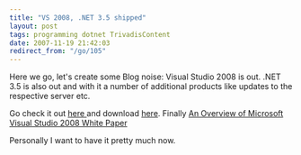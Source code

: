 ```yaml
---
title: "VS 2008, .NET 3.5 shipped"
layout: post
tags: programming dotnet TrivadisContent
date: 2007-11-19 21:42:03
redirect_from: "/go/105"
---
```


Here we go, let's create some Blog noise: Visual Studio 2008 is out. .NET 3.5 is also out and with it a number of additional products like updates to the respective server etc.

Go check it out [here ](http://blogs.msdn.com/somasegar/archive/2007/11/19/visual-studio-2008-and-net-framework-3-5-shipped.aspx)and download [here](http://msdn2.microsoft.com/en-us/vstudio/products/aa700831.aspx). Finally [An Overview of Microsoft Visual Studio 2008 White Paper](http://www.microsoft.com/downloads/details.aspx?FamilyId=17319EB4-299C-43B8-A360-A1C2BD6A421B&displaylang=en)

Personally I want to have it pretty much now.